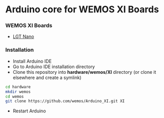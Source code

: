 Arduino core for WEMOS XI Boards 
===========================================
### WEMOS XI Boards
- [LGT Nano](https://wiki.wemos.cc/products:xi:lgt_nano)

### Installation
- Install Arduino IDE
- Go to Arduino IDE installation directory
- Clone this repository into **hardware/wemos/XI** directory (or clone it elsewhere and create a symlink)
```bash
cd hardware
mkdir wemos
cd wemos
git clone https://github.com/wemos/Arduino_XI.git XI
```
- Restart Arduino
